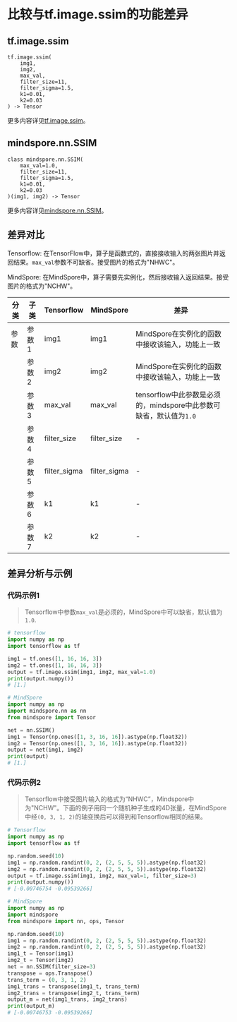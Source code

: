 # 比较与tf.image.ssim的功能差异

## tf.image.ssim

```text
tf.image.ssim(
    img1,
    img2,
    max_val,
    filter_size=11,
    filter_sigma=1.5,
    k1=0.01,
    k2=0.03
) -> Tensor
```

更多内容详见[tf.image.ssim](https://tensorflow.google.cn/versions/r2.6/api_docs/python/tf/image/ssim?hl=zh-cn)。

## mindspore.nn.SSIM

```text
class mindspore.nn.SSIM(
    max_val=1.0,
    filter_size=11,
    filter_sigma=1.5,
    k1=0.01,
    k2=0.03
)(img1, img2) -> Tensor
```

更多内容详见[mindspore.nn.SSIM](https://www.mindspore.cn/docs/zh-CN/r1.8/api_python/nn/mindspore.nn.SSIM.html)。

## 差异对比

Tensorflow: 在TensorFlow中，算子是函数式的，直接接收输入的两张图片并返回结果。`max_val`参数不可缺省。接受图片的格式为"NHWC"。

MindSpore: 在MindSpore中，算子需要先实例化，然后接收输入返回结果。接受图片的格式为"NCHW"。

| 分类 | 子类  | Tensorflow   | MindSpore    | 差异                                                         |
| ---- | ----- | ------------ | ------------ | ------------------------------------------------------------ |
| 参数 | 参数1 | img1         | img1         | MindSpore在实例化的函数中接收该输入，功能上一致            |
|      | 参数2 | img2         | img2         |MindSpore在实例化的函数中接收该输入，功能上一致            |
|      | 参数3 | max_val      | max_val      | tensorflow中此参数是必须的，mindspore中此参数可缺省，默认值为`1.0` |
|      | 参数4 | filter_size  | filter_size  | -                                                            |
|      | 参数5 | filter_sigma | filter_sigma | -                                                            |
|      | 参数6 | k1           | k1           | -                                                            |
|      | 参数7 | k2           | k2           | -                                                            |

## 差异分析与示例

### 代码示例1

> Tensorflow中参数`max_val`是必须的，MindSpore中可以缺省，默认值为`1.0`.

```python
# tensorflow
import numpy as np
import tensorflow as tf

img1 = tf.ones([1, 16, 16, 3])
img2 = tf.ones([1, 16, 16, 3])
output = tf.image.ssim(img1, img2, max_val=1.0)
print(output.numpy())
# [1.]

# MindSpore
import numpy as np
import mindspore.nn as nn
from mindspore import Tensor

net = nn.SSIM()
img1 = Tensor(np.ones([1, 3, 16, 16]).astype(np.float32))
img2 = Tensor(np.ones([1, 3, 16, 16]).astype(np.float32))
output = net(img1, img2)
print(output)
# [1.]
```

### 代码示例2

> Tensorflow中接受图片输入的格式为“NHWC”，Mindspore中为"NCHW"。下面的例子用同一个随机种子生成的4D张量，在MindSpore中经`(0, 3, 1, 2)`的轴变换后可以得到和Tensorflow相同的结果。

```python
# Tensorflow
import numpy as np
import tensorflow as tf

np.random.seed(10)
img1 = np.random.randint(0, 2, (2, 5, 5, 5)).astype(np.float32)
img2 = np.random.randint(0, 2, (2, 5, 5, 5)).astype(np.float32)
output = tf.image.ssim(img1, img2, max_val=1, filter_size=3)
print(output.numpy())
# [-0.00746754 -0.09539266]

# MindSpore
import numpy as np
import mindspore
from mindspore import nn, ops, Tensor

np.random.seed(10)
img1 = np.random.randint(0, 2, (2, 5, 5, 5)).astype(np.float32)
img2 = np.random.randint(0, 2, (2, 5, 5, 5)).astype(np.float32)
img1_t = Tensor(img1)
img2_t = Tensor(img2)
net = nn.SSIM(filter_size=3)
transpose = ops.Transpose()
trans_term = (0, 3, 1, 2)
img1_trans = transpose(img1_t, trans_term)
img2_trans = transpose(img2_t, trans_term)
output_m = net(img1_trans, img2_trans)
print(output_m)
# [-0.00746753 -0.09539266]
```
